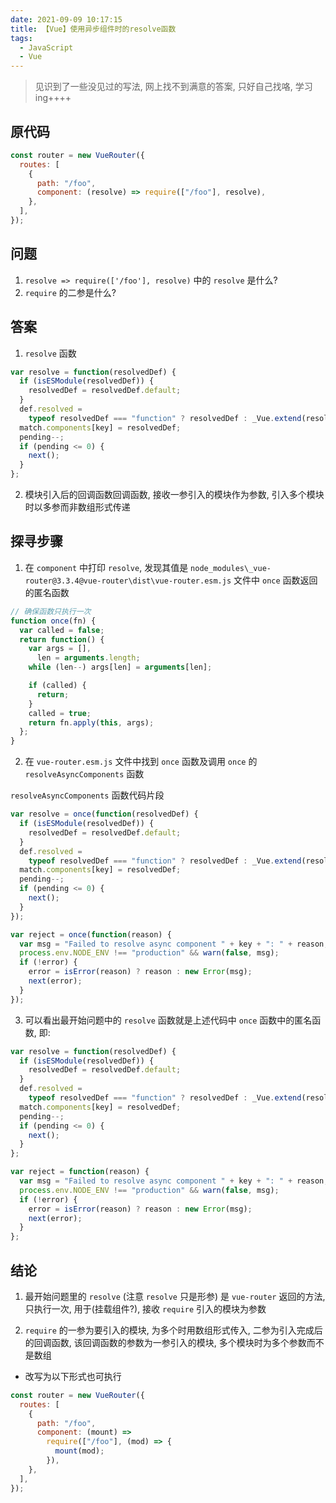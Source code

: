 ```yaml
---
date: 2021-09-09 10:17:15
title: 【Vue】使用异步组件时的resolve函数
tags:
  - JavaScript
  - Vue
---
```


> 见识到了一些没见过的写法, 网上找不到满意的答案, 只好自己找咯, 学习 ing++++

## 原代码

```js
const router = new VueRouter({
  routes: [
    {
      path: "/foo",
      component: (resolve) => require(["/foo"], resolve),
    },
  ],
});
```

## 问题

1. `resolve => require(['/foo'], resolve)` 中的 `resolve` 是什么?
2. `require` 的二参是什么?

## 答案

1. `resolve` 函数

```js
var resolve = function(resolvedDef) {
  if (isESModule(resolvedDef)) {
    resolvedDef = resolvedDef.default;
  }
  def.resolved =
    typeof resolvedDef === "function" ? resolvedDef : _Vue.extend(resolvedDef);
  match.components[key] = resolvedDef;
  pending--;
  if (pending <= 0) {
    next();
  }
};
```

2. 模块引入后的回调函数回调函数, 接收一参引入的模块作为参数, 引入多个模块时以多参而非数组形式传递

## 探寻步骤

1. 在 `component` 中打印 `resolve`, 发现其值是 `node_modules\_vue-router@3.3.4@vue-router\dist\vue-router.esm.js` 文件中 `once` 函数返回的匿名函数

```js
// 确保函数只执行一次
function once(fn) {
  var called = false;
  return function() {
    var args = [],
      len = arguments.length;
    while (len--) args[len] = arguments[len];

    if (called) {
      return;
    }
    called = true;
    return fn.apply(this, args);
  };
}
```

2. 在 `vue-router.esm.js` 文件中找到 `once` 函数及调用 `once` 的 `resolveAsyncComponents` 函数

`resolveAsyncComponents` 函数代码片段

```js
var resolve = once(function(resolvedDef) {
  if (isESModule(resolvedDef)) {
    resolvedDef = resolvedDef.default;
  }
  def.resolved =
    typeof resolvedDef === "function" ? resolvedDef : _Vue.extend(resolvedDef);
  match.components[key] = resolvedDef;
  pending--;
  if (pending <= 0) {
    next();
  }
});

var reject = once(function(reason) {
  var msg = "Failed to resolve async component " + key + ": " + reason;
  process.env.NODE_ENV !== "production" && warn(false, msg);
  if (!error) {
    error = isError(reason) ? reason : new Error(msg);
    next(error);
  }
});
```

3. 可以看出最开始问题中的 `resolve` 函数就是上述代码中 `once` 函数中的匿名函数, 即:

```js
var resolve = function(resolvedDef) {
  if (isESModule(resolvedDef)) {
    resolvedDef = resolvedDef.default;
  }
  def.resolved =
    typeof resolvedDef === "function" ? resolvedDef : _Vue.extend(resolvedDef);
  match.components[key] = resolvedDef;
  pending--;
  if (pending <= 0) {
    next();
  }
};

var reject = function(reason) {
  var msg = "Failed to resolve async component " + key + ": " + reason;
  process.env.NODE_ENV !== "production" && warn(false, msg);
  if (!error) {
    error = isError(reason) ? reason : new Error(msg);
    next(error);
  }
};
```

## 结论

1. 最开始问题里的 `resolve` (注意 `resolve` 只是形参) 是 `vue-router` 返回的方法, 只执行一次, 用于(挂载组件?), 接收 `require` 引入的模块为参数

2. `require` 的一参为要引入的模块, 为多个时用数组形式传入, 二参为引入完成后的回调函数, 该回调函数的参数为一参引入的模块, 多个模块时为多个参数而不是数组

- 改写为以下形式也可执行

```js
const router = new VueRouter({
  routes: [
    {
      path: "/foo",
      component: (mount) =>
        require(["/foo"], (mod) => {
          mount(mod);
        }),
    },
  ],
});
```
